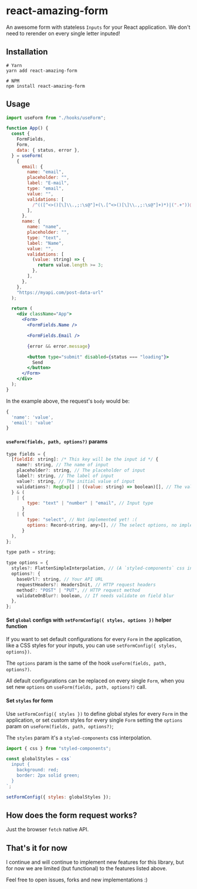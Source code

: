 # react-amazing-form

An awesome form with stateless `Inputs` for your React application.
We don't need to rerender on every single letter inputed!

## Installation

```
# Yarn
yarn add react-amazing-form

# NPM
npm install react-amazing-form
```

## Usage

```jsx
import useForm from "./hooks/useForm";

function App() {
  const {
    FormFields,
    Form,
    data: { status, error },
  } = useForm(
    {
      email: {
        name: "email",
        placeholder: "",
        label: "E-mail",
        type: "email",
        value: "",
        validations: [
          /^(([^<>()[\]\\.,;:\s@"]+(\.[^<>()[\]\\.,;:\s@"]+)*)|(".+"))@((\[[0-9]{1,3}\.[0-9]{1,3}\.[0-9]{1,3}\.[0-9]{1,3}\])|(([a-zA-Z\-0-9]+\.)+[a-zA-Z]{2,}))$/,
        ],
      },
      name: {
        name: "name",
        placeholder: "",
        type: "text",
        label: "Name",
        value: "",
        validations: [
          (value: string) => {
            return value.length >= 3;
          },
        ],
      },
    },
    "https://myapi.com/post-data-url"
  );

  return (
    <div className="App">
      <Form>
        <FormFields.Name />

        <FormFields.Email />

        {error && error.message}

        <button type="submit" disabled={status === "loading"}>
          Send
        </button>
      </Form>
    </div>
  );
}
```

In the example above, the request's `body` would be:

```jsx
{
  'name': 'value',
  'email': 'value'
}
```

#### `useForm(fields, path, options?)` params

```jsx
type fields = {
  [fieldId: string]: /* This key will be the input id */ {
    name?: string, // The name of input
    placeholder?: string, // The placeholder of input
    label?: string, // The label of input
    value?: string, // The initial value of input
    validations?: RegExp[] | ((value: string) => boolean)[], // The validations of input
  } & (
    | {
        type: "text" | "number" | "email", // Input type
      }
    | {
        type: "select", // Not implemented yet! :(
        options: Record<string, any>[], // The select options, no implemented yet
      }
  ),
};

type path = string;

type options = {
  styles?: FlattenSimpleInterpolation, // (A `styled-components` css interpolation. Ex: css`background:red;`)
  options?: {
    baseUrl?: string, // Your API URL
    requestHeaders?: HeadersInit, // HTTP request headers
    method?: "POST" | "PUT", // HTTP request method
    validateOnBlur?: boolean, // If needs validate on field blur
  },
};
```

#### Set `global` configs with `setFormConfig({ styles, options })` helper function

If you want to set default configurations for every `Form` in the application, like a CSS styles for your inputs, you can use `setFormConfig({ styles, options})`.

The `options` param is the same of the hook `useForm(fields, path, options?)`.

All default configurations can be replaced on every single `Form`, when you set new `options` on `useForm(fields, path, options?)` call.

#### Set `styles` for form

Use `setFormConfig({ styles })` to define global styles for every `Form` in the application, or set custom styles for every single `Form` setting the `options` param on `useForm(fields, path, options?)`;

The `styles` param it's a `styled-components` css interpolation.

```jsx
import { css } from "styled-components";

const globalStyles = css`
  input {
    background: red;
    border: 2px solid green;
  }
`;

setFormConfig({ styles: globalStyles });
```

## How does the form request works?

Just the browser `fetch` native API.

## That's it for now

I continue and will continue to implement new features for this library, but for now we are limited (but functional) to the features listed above.

Feel free to open issues, forks and new implementations :)

